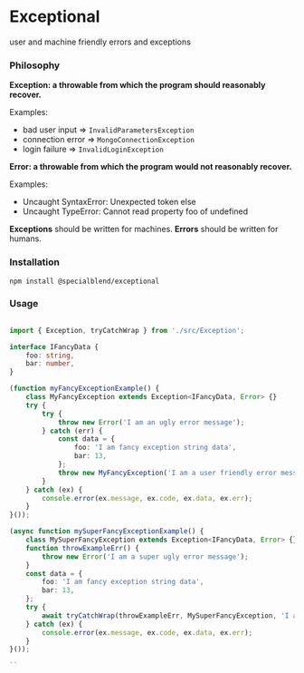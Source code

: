 # Exceptional

user and machine friendly errors and exceptions

### Philosophy

**Exception: a throwable from which the program should reasonably recover.**

Examples: 
- bad user input => `InvalidParametersException`
- connection error => `MongoConnectionException`
- login failure => `InvalidLoginException`

**Error: a throwable from which the program would not reasonably recover.**

Examples: 
- Uncaught SyntaxError: Unexpected token else
- Uncaught TypeError: Cannot read property foo of undefined

**Exceptions** should be written for machines. **Errors** should be written for humans.

### Installation

`npm install @specialblend/exceptional`

### Usage

```typescript

import { Exception, tryCatchWrap } from './src/Exception';

interface IFancyData {
    foo: string,
    bar: number,
}

(function myFancyExceptionExample() {
    class MyFancyException extends Exception<IFancyData, Error> {}
    try {
        try {
            throw new Error('I am an ugly error message');
        } catch (err) {
            const data = {
                foo: 'I am fancy exception string data',
                bar: 13,
            };
            throw new MyFancyException('I am a user friendly error message', data, err);
        }
    } catch (ex) {
        console.error(ex.message, ex.code, ex.data, ex.err);
    }
}());

(async function mySuperFancyExceptionExample() {
    class MySuperFancyException extends Exception<IFancyData, Error> {}
    function throwExampleErr() {
        throw new Error('I am a super ugly error message');
    }
    const data = {
        foo: 'I am fancy exception string data',
        bar: 13,
    };
    try {
        await tryCatchWrap(throwExampleErr, MySuperFancyException, 'I am a super friendly error message', data);
    } catch (ex) {
        console.error(ex.message, ex.code, ex.data, ex.err);
    }
}());

``
